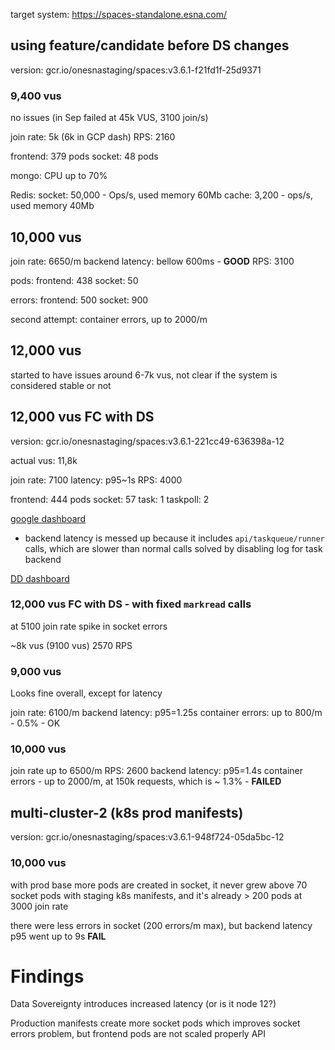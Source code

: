 target system: https://spaces-standalone.esna.com/


## using feature/candidate before DS changes

version: gcr.io/onesnastaging/spaces:v3.6.1-f21fd1f-25d9371


### 9,400 vus
no issues (in Sep failed at 45k VUS, 3100 join/s)

join rate: 5k (6k in GCP dash)
RPS: 2160 

frontend: 379 pods
socket: 48 pods

mongo: CPU up to 70%

Redis:
  socket:  50,000 - Ops/s, used memory 60Mb
  cache: 3,200 - ops/s, used memory 40Mb


## 10,000 vus 

join rate: 6650/m
backend latency: bellow 600ms - **GOOD**
RPS: 3100

pods:
  frontend: 438 
  socket: 50


errors:
  frontend: 500
  socket: 900

second attempt: container errors, up to 2000/m


## 12,000 vus 

started to have issues around 6-7k vus, not clear if the system is considered stable or not 


## 12,000 vus FC with DS 

version: gcr.io/onesnastaging/spaces:v3.6.1-221cc49-636398a-12


actual vus: 11,8k

join rate: 7100 
latency: p95~1s
RPS: 4000

frontend: 444 pods
socket: 57
task: 1
taskpoll: 2

[google dashboard](https://console.cloud.google.com/monitoring/dashboards/builder/63b859e2-691d-4bb4-b345-f9d2888d1f1a?project=prodigy-dev-1&dashboardBuilderState=%257B%2522editModeEnabled%2522:false%257D&startTime=20210128T170029-05:00&endTime=20210128T194000-05:00)

  - backend latency is messed up because it includes `api/taskqueue/runner` calls, which are slower than normal calls
  solved by disabling log for task backend

[DD dashboard](https://app.datadoghq.com/dashboard/r6i-hui-6wa?from_ts=1611869755038&live=false&to_ts=1611880842114)


### 12,000 vus FC with DS - with fixed `markread` calls 

at 5100 join rate spike in socket errors

~8k vus  (9100 vus)
2570 RPS


### 9,000 vus 

Looks fine overall, except for latency 

join rate: 6100/m
backend latency: p95=1.25s
container errors: up to 800/m - 0.5% - OK 


### 10,000 vus

join rate up to 6500/m 
RPS: 2600
backend latency: p95=1.4s
container errors - up to 2000/m, at 150k requests, which is ~ 1.3% - **FAILED**




## multi-cluster-2 (k8s prod manifests)

version: gcr.io/onesnastaging/spaces:v3.6.1-948f724-05da5bc-12 


### 10,000 vus

with prod base more pods are created in socket, it never grew above 70 socket pods with staging k8s manifests, and it's already > 200 pods at 3000 join rate


there were less errors in socket (200 errors/m max), but backend latency p95 went up to 9s **FAIL**


# Findings 

Data Sovereignty introduces increased latency (or is it node 12?)

Production manifests create more socket pods which improves socket errors problem, but frontend pods are not scaled properly API 

